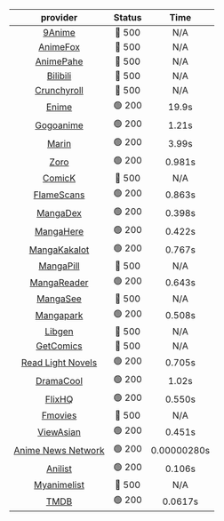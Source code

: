| **provider** | **Status** | **Time** |
|:--------:|:------:|:----:|
| [9Anime](https://9anime.pl) | 🔴 500 | N/A |
| [AnimeFox](https://animefox.tv) | 🔴 500 | N/A |
| [AnimePahe](https://animepahe.com) | 🔴 500 | N/A |
| [Bilibili](https://bilibili.tv) | 🔴 500 | N/A |
| [Crunchyroll](https://cronchy.consumet.stream) | 🔴 500 | N/A |
|  [Enime](https://enime.moe)  | 🟢 200 | 19.9s |
|  [Gogoanime](https://gogoanime.cl)  | 🟢 200 | 1.21s |
|  [Marin](https://marin.moe)  | 🟢 200 | 3.99s |
|  [Zoro](https://zoro.to)  | 🟢 200 | 0.981s |
| [ComicK](https://comick.app) | 🔴 500 | N/A |
|  [FlameScans](https://flamescans.org/)  | 🟢 200 | 0.863s |
|  [MangaDex](https://mangadex.org)  | 🟢 200 | 0.398s |
|  [MangaHere](http://www.mangahere.cc)  | 🟢 200 | 0.422s |
|  [MangaKakalot](https://mangakakalot.com)  | 🟢 200 | 0.767s |
| [MangaPill](https://mangapill.com) | 🔴 500 | N/A |
|  [MangaReader](https://mangareader.to)  | 🟢 200 | 0.643s |
| [MangaSee](https://mangasee123.com) | 🔴 500 | N/A |
|  [Mangapark](https://v2.mangapark.net)  | 🟢 200 | 0.508s |
| [Libgen](http://libgen) | 🔴 500 | N/A |
| [GetComics](https://getcomics.info/) | 🔴 500 | N/A |
|  [Read Light Novels](https://readlightnovels.net)  | 🟢 200 | 0.705s |
|  [DramaCool](https://www1.dramacool.cr)  | 🟢 200 | 1.02s |
|  [FlixHQ](https://flixhq.to)  | 🟢 200 | 0.550s |
| [Fmovies](https://fmovies.to) | 🔴 500 | N/A |
|  [ViewAsian](https://viewasian.co)  | 🟢 200 | 0.451s |
|  [Anime News Network](https://www.animenewsnetwork.com)  | 🟢 200 | 0.00000280s |
|  [Anilist](https://anilist.co)  | 🟢 200 | 0.106s |
| [Myanimelist](https://myanimelist.net/) | 🔴 500 | N/A |
|  [TMDB](https://www.themoviedb.org)  | 🟢 200 | 0.0617s |
